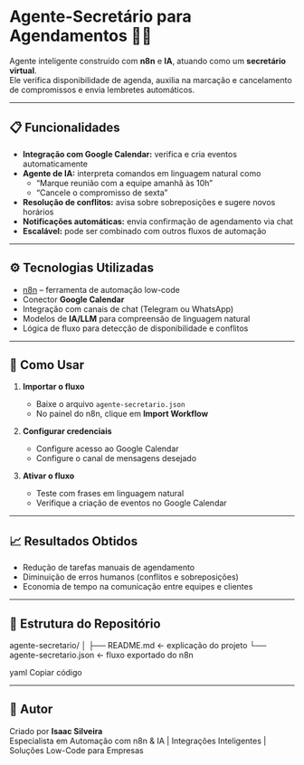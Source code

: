 # Agente-Secretário para Agendamentos 📆🤖

Agente inteligente construído com **n8n** e **IA**, atuando como um **secretário virtual**.  
Ele verifica disponibilidade de agenda, auxilia na marcação e cancelamento de compromissos e envia lembretes automáticos.

---

## 📋 Funcionalidades

- **Integração com Google Calendar:** verifica e cria eventos automaticamente
- **Agente de IA:** interpreta comandos em linguagem natural como  
  - “Marque reunião com a equipe amanhã às 10h”  
  - “Cancele o compromisso de sexta”
- **Resolução de conflitos:** avisa sobre sobreposições e sugere novos horários
- **Notificações automáticas:** envia confirmação de agendamento via chat
- **Escalável:** pode ser combinado com outros fluxos de automação

---

## ⚙️ Tecnologias Utilizadas

- [n8n](https://n8n.io/) – ferramenta de automação low-code
- Conector **Google Calendar**
- Integração com canais de chat (Telegram ou WhatsApp)
- Modelos de **IA/LLM** para compreensão de linguagem natural
- Lógica de fluxo para detecção de disponibilidade e conflitos

---

## 🚀 Como Usar

1. **Importar o fluxo**  
   - Baixe o arquivo `agente-secretario.json`  
   - No painel do n8n, clique em **Import Workflow**

2. **Configurar credenciais**  
   - Configure acesso ao Google Calendar  
   - Configure o canal de mensagens desejado

3. **Ativar o fluxo**  
   - Teste com frases em linguagem natural  
   - Verifique a criação de eventos no Google Calendar

---

## 📈 Resultados Obtidos

- Redução de tarefas manuais de agendamento
- Diminuição de erros humanos (conflitos e sobreposições)
- Economia de tempo na comunicação entre equipes e clientes

---

## 📂 Estrutura do Repositório

agente-secretario/
│
├── README.md ← explicação do projeto
└── agente-secretario.json ← fluxo exportado do n8n

yaml
Copiar código

---

## 👤 Autor

Criado por **Isaac Silveira**  
Especialista em Automação com n8n & IA | Integrações Inteligentes | Soluções Low-Code para Empresas